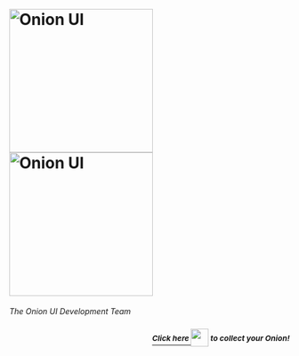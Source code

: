 <p>&nbsp;</p>

# <img alt="Onion UI" src="https://user-images.githubusercontent.com/44569252/179510198-44580903-87e3-4c94-9248-fd2d32b6339d.png#gh-dark-mode-only" width="258px"><img alt="Onion UI" src="https://user-images.githubusercontent.com/44569252/179510201-32d0f1d0-e064-4871-bb3f-c5079fb20d5e.png#gh-light-mode-only" width="258px">

*The Onion UI Development Team*

<h3 align="right"><i><a href="https://github.com/OnionUI/Onion"><sup>Click here </sup><sub><img src="https://user-images.githubusercontent.com/44569252/179354719-036b5634-fcaf-4cdb-a6d7-0ad62fd683d1.png" width="32"></sub></a><sup> to collect your Onion!</sup></i></h3>

<p>&nbsp;</p>
